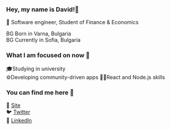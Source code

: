 ### Hey, my name is David!👋
📖 Software engineer, Student of Finance & Economics

BG Born in Varna, Bulgaria  
BG Currently in Sofia, Bulgaria

### What I am focused on now 🔎
🎓Studying in university  
⚙️Developing community-driven apps
🧑‍💻React and Node.js skills

### You can find me here 🔗
🚀 [Site](https://djakozz.github.io)  
🐦 [Twitter](https://twitter.com/kostadinov_do)   
📘 [LinkedIn](https://linkedin.com/in/david-kostadinov)  
